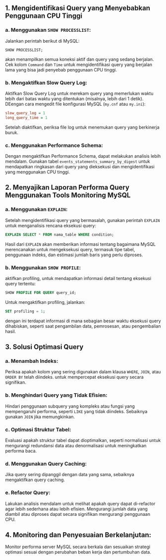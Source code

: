 ## 1. Mengidentifikasi Query yang Menyebabkan Penggunaan CPU Tinggi

### a. Menggunakan `SHOW PROCESSLIST`:
Jalankan perintah berikut di MySQL:
```
SHOW PROCESSLIST;
```
akan menampilkan semua koneksi aktif dan query yang sedang berjalan. Cek kolom `Command` dan `Time` untuk mengidentifikasi query yang berjalan lama yang bisa jadi penyebab penggunaan CPU tinggi.

### b. Mengaktifkan Slow Query Log:
Aktifkan Slow Query Log untuk merekam query yang memerlukan waktu lebih dari batas waktu yang ditentukan (misalnya, lebih dari 1 detik). DEengan cara mengedit file konfigurasi MySQL (`my.cnf` atau `my.ini`):

```ini
slow_query_log = 1
long_query_time = 1
```

Setelah diaktifkan, periksa file log untuk menemukan query yang berkinerja buruk.

### c. Menggunakan Performance Schema:
Dengan mengaktifkan Performance Schema, dapat melakukan analisis lebih mendalam. Gunakan tabel `events_statements_summary_by_digest` untuk mendapatkan ringkasan dari query yang dieksekusi dan mengidentifikasi yang menggunakan CPU tinggi.

## 2. Menyajikan Laporan Performa Query Menggunakan Tools Monitoring MySQL

### a. Menggunakan `EXPLAIN`:
Setelah mengidentifikasi query yang bermasalah, gunakan perintah `EXPLAIN` untuk menganalisis rencana eksekusi query:

```sql
EXPLAIN SELECT * FROM nama_table WHERE condition;
```

Hasil dari `EXPLAIN` akan memberikan informasi tentang bagaimana MySQL merencanakan untuk mengeksekusi query, termasuk tipe tabel, penggunaan indeks, dan estimasi jumlah baris yang perlu diproses.

### b. Menggunakan `SHOW PROFILE`:
aktifkan profiling, untuk mendapatkan informasi detail tentang eksekusi query tertentu:

```sql
SHOW PROFILE FOR QUERY query_id;
```

Untuk mengaktifkan profiling, jalankan:
```sql
SET profiling = 1;
```

dengan ini terdapat informasi di mana sebagian besar waktu eksekusi query dihabiskan, seperti saat pengambilan data, pemrosesan, atau pengembalian hasil.

## 3. Solusi Optimasi Query

### a. Menambah Indeks:
Periksa apakah kolom yang sering digunakan dalam klausa `WHERE`, `JOIN`, atau `ORDER BY` telah diindeks. untuk mempercepat eksekusi query secara signifikan.

### b. Menghindari Query yang Tidak Efisien:
Hindari penggunaan subquery yang kompleks atau fungsi yang mempengaruhi performa, seperti `LIKE` yang tidak diindeks. Sebaiknya gunakan `JOIN` jika memungkinkan.

### c. Optimasi Struktur Tabel:
Evaluasi apakah struktur tabel dapat dioptimalkan, seperti normalisasi untuk mengurangi redundansi data atau denormalisasi untuk meningkatkan performa baca.

### d. Menggunakan Query Caching:
Jika query sering dipanggil dengan data yang sama, sebaiknya mengaktifkan query caching.

### e. Refactor Query:
Lakukan analisis mendalam untuk melihat apakah query dapat di-refactor agar lebih sederhana atau lebih efisien. Mengurangi jumlah data yang diambil atau diproses dapat secara signifikan mengurangi penggunaan CPU.

## 4. Monitoring dan Penyesuaian Berkelanjutan:
Monitor performa server MySQL secara berkala dan sesuaikan strategi optimasi sesuai dengan perubahan beban kerja dan pertumbuhan data.

